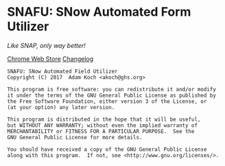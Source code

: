 # SNAFU: SNow Automated Form Utilizer
*Like SNAP, only way better!*

[Chrome Web Store](https://chrome.google.com/webstore/detail/snafu-snow-automated-form/hnnbkmfkgnjngnkijdmfijmbkpjmmmpd?hl=en-US&gl=US)
[Changelog](https://adamko.ch/snafu)

```
SNAFU: SNow Automated Field Utilizer
Copyright (C) 2017  Adam Koch <akoch@ghs.org>

This program is free software: you can redistribute it and/or modify
it under the terms of the GNU General Public License as published by
the Free Software Foundation, either version 3 of the License, or
(at your option) any later version.

This program is distributed in the hope that it will be useful,
but WITHOUT ANY WARRANTY; without even the implied warranty of
MERCHANTABILITY or FITNESS FOR A PARTICULAR PURPOSE.  See the
GNU General Public License for more details.

You should have received a copy of the GNU General Public License
along with this program.  If not, see <http://www.gnu.org/licenses/>.
```